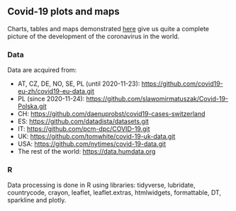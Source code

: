 ## Covid-19 plots and maps

Charts, tables and maps demonstrated [here](https://thetateht.github.io/) give us quite a complete picture of the development of the coronavirus in the world.

### Data

Data are acquired from:

- AT, CZ, DE, NO, SE, PL (until 2020-11-23): https://github.com/covid19-eu-zh/covid19-eu-data.git
- PL (since 2020-11-24): https://github.com/slawomirmatuszak/Covid-19-Polska.git
- CH: https://github.com/daenuprobst/covid19-cases-switzerland
- ES: https://github.com/datadista/datasets.git
- IT: https://github.com/pcm-dpc/COVID-19.git
- UK: https://github.com/tomwhite/covid-19-uk-data.git
- USA: https://github.com/nytimes/covid-19-data.git
- The rest of the world: https://data.humdata.org

### R

Data processing is done in R using libraries: tidyverse, lubridate, countrycode, crayon, leaflet, leaflet.extras, htmlwidgets, formattable, DT, sparkline and plotly.
